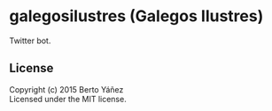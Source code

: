 # galegosilustres (Galegos Ilustres)

Twitter bot.

## License
Copyright (c) 2015 Berto Yáñez  
Licensed under the MIT license.
